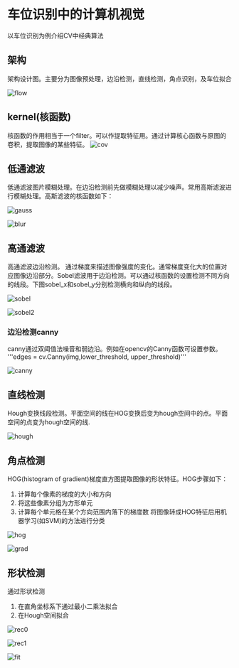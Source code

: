# 车位识别中的计算机视觉
以车位识别为例介绍CV中经典算法

## 架构
架构设计图。主要分为图像预处理，边沿检测，直线检测，角点识别，及车位拟合

![flow](../img/CV/flowchart.png)

## kernel(核函数)
核函数的作用相当于一个filter。可以作提取特征用。通过计算核心函数与原图的卷积，提取图像的某些特征。
![cov](../img/CV/cov.gif)

## 低通滤波
低通滤波图片模糊处理。在边沿检测前先做模糊处理以减少噪声。常用高斯滤波进行模糊处理。高斯滤波的核函数如下：

![gauss](../img/CV/gaussian.png)

![blur](../img/CV/blur.png)

## 高通滤波
高通滤波边沿检测。
通过梯度来描述图像强度的变化。通常梯度变化大的位置对应图像边沿部分。Sobel滤波用于边沿检测。可以通过核函数的设置检测不同方向的线段。下图sobel_x和sobel_y分别检测横向和纵向的线段。

![sobel](../img/CV/sobel.png)

![sobel2](../img/CV/sobel2.png)
 
### 边沿检测canny
canny通过双阈值法噪音和弱边沿。例如在opencv的Canny函数可设置参数。
'''edges = cv.Canny(img,lower_threshold, upper_threshold)'''

![canny](../img/CV/canny.png)


## 直线检测
Hough变换线段检测。平面空间的线在HOG变换后变为hough空间中的点。平面空间的点变为hough空间的线.

![hough](../img/CV/hough.png)


## 角点检测
HOG(histogram of gradient)梯度直方图提取图像的形状特征。HOG步骤如下：
1. 计算每个像素的梯度的大小和方向
2. 将这些像素分组为方形单元
3. 计算每个单元格在某个方向范围内落下的梯度数
将图像转成HOG特征后用机器学习(如SVM)的方法进行分类

![hog](../img/CV/hog.png)

![grad](../img/CV/grad2.png)

## 形状检测
通过形状检测
1. 在直角坐标系下通过最小二乘法拟合
2. 在Hough空间拟合

![rec0](../img/CV/rec0.png)

![rec1](../img/CV/rec1.png)

![fit](../img/CV/fit.png)
